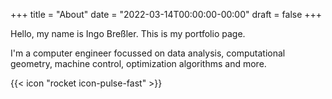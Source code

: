 +++
title = "About"
date = "2022-03-14T00:00:00-00:00"
draft = false
+++

Hello, my name is Ingo Breßler. This is my portfolio page.

I'm a computer engineer focussed on data analysis, computational geometry, machine control, optimization algorithms and more.

{{< icon "rocket icon-pulse-fast" >}}
